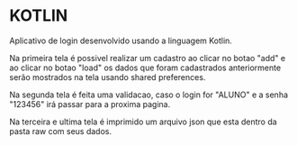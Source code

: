 # KOTLIN

Aplicativo de login desenvolvido usando a linguagem Kotlin.

Na primeira tela é possivel realizar um cadastro ao clicar no botao "add" e ao clicar no botao "load" os dados que foram cadastrados anteriormente serão mostrados na tela usando shared preferences.

Na segunda tela é feita uma validacao, caso o login for "ALUNO" e a senha "123456" irá passar para a proxima pagina.

Na terceira e ultima tela é imprimido um arquivo json que esta dentro da pasta raw com seus dados.
